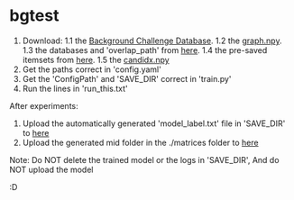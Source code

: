 # bgtest

1. Download:
  1.1 the [Background Challenge Database](https://www.dropbox.com/s/0vv2qsc4ywb4z5v/original.tar.gz?dl=0).
  1.2 the [graph.npy](https://drive.google.com/drive/u/0/folders/1pM8Er3xVfHL1fl5e2KOMwd8CLtqdhaeQ).
  1.3 the databases and 'overlap_path' from [here](https://drive.google.com/drive/u/0/folders/1Qyh0_kOOq-lvXSOHt5i8q-yTwP5A6csI).
  1.4 the pre-saved itemsets from [here](https://drive.google.com/drive/u/0/folders/1GHmzBLKQTDDYESn24K5oVoqZePJOgRPa).
  1.5 the [candidx.npy](https://drive.google.com/drive/u/0/folders/1pM8Er3xVfHL1fl5e2KOMwd8CLtqdhaeQ)
2. Get the paths correct in 'config.yaml'
3. Get the 'ConfigPath' and 'SAVE_DIR' correct in 'train.py'
4. Run the lines in 'run_this.txt'

After experiments:
1. Upload the automatically generated 'model_label.txt' file in 'SAVE_DIR' to [here](https://drive.google.com/drive/u/0/folders/1XgZ9784uU4wtsm_ARUNLLEkgyni2fc7F)
2. Upload the generated mid folder in the ./matrices folder to [here](https://drive.google.com/drive/u/0/folders/1vW_wZpzVE0l91P13BuY1SlE_T-4pvfz5)

Note: Do NOT delete the trained model or the logs in 'SAVE_DIR', And do NOT upload the model

:D
